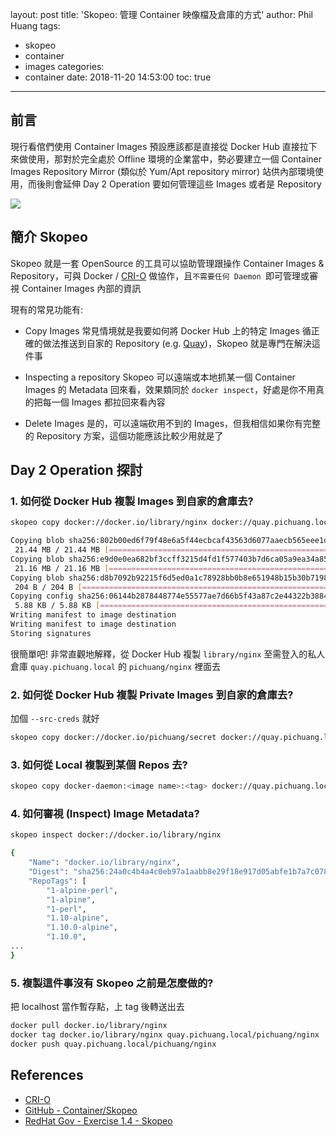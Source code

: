 layout: post
title: 'Skopeo: 管理 Container 映像檔及倉庫的方式'
author: Phil Huang
tags:
  - skopeo
  - container
  - images
categories:
  - container
date: 2018-11-20 14:53:00
toc: true
---

## 前言
現行看倌們使用 Container Images 預設應該都是直接從 Docker Hub 直接拉下來做使用，那對於完全處於 Offline 環境的企業當中，勢必要建立一個 Container Images Repository Mirror (類似於 Yum/Apt repository mirror) 站供內部環境使用，而後則會延伸 Day 2 Operation 要如何管理這些 Images 或者是 Repository

![](/images/skopeo.png)

<!--more-->


## 簡介 Skopeo
Skopeo 就是一套 OpenSource 的工具可以協助管理跟操作 Container Images & Repository，可與 Docker / [CRI-O][3] 做協作，且`不需要任何 Daemon `即可管理或審視 Container Images 內部的資訊

現有的常見功能有:

- Copy Images
常見情境就是我要如何將 Docker Hub 上的特定 Images 循正確的做法推送到自家的 Repository (e.g. [Quay][4])，Skopeo 就是專門在解決這件事

- Inspecting a repository
Skopeo 可以遠端或本地抓某一個 Container Images 的 Metadata 回來看，效果類同於 `docker inspect`，好處是你不用真的把每一個 Images 都拉回來看內容

- Delete Images
是的，可以遠端砍用不到的 Images，但我相信如果你有完整的 Repository 方案，這個功能應該比較少用就是了

## Day 2 Operation 探討
### 1. 如何從 Docker Hub 複製 Images 到自家的倉庫去?

```bash
skopeo copy docker://docker.io/library/nginx docker://quay.pichuang.local/pichuang/nginx --dest-creds pichuang:<password or token>

Copying blob sha256:802b00ed6f79f48e6a5f44ecbcaf43563d6077aaecb565eee1dfc615c0b18c00
 21.44 MB / 21.44 MB [=====================================================] 20s
Copying blob sha256:e9d0e0ea682bf3ccff3215d4fd1f577403b7d6ca05a9ea34a85fde6eda92e7b6
 21.16 MB / 21.16 MB [=====================================================] 14s
Copying blob sha256:d8b7092b92215f6d5ed0a1c78928bb0b8e651948b15b30b71983bfb267725c72
 204 B / 204 B [============================================================] 5s
Copying config sha256:06144b2878448774e55577ae7d66b5f43a87c2e44322b3884e4e6c70d070b262
 5.88 KB / 5.88 KB [========================================================] 5s
Writing manifest to image destination
Writing manifest to image destination
Storing signatures
```

很簡單吧! 非常直觀地解釋，從 Docker Hub 複製 `library/nginx` 至需登入的私人倉庫 `quay.pichuang.local` 的 `pichuang/nginx` 裡面去

### 2. 如何從 Docker Hub 複製 Private Images 到自家的倉庫去?

加個 `--src-creds` 就好

```bash
skopeo copy docker://docker.io/pichuang/secret docker://quay.pichuang.local/pichuang/secret --src-creds pichuang:<password or token> --dest-creds pichuang:<password or token>
```

### 3. 如何從 Local 複製到某個 Repos 去?

```bash
skopeo copy docker-daemon:<image name>:<tag> docker://quay.pichuang.local/<username>/<image name>:latest --dest-creds pichuang:<password or token>
```

### 4. 如何審視 (Inspect) Image Metadata?

```bash
skopeo inspect docker://docker.io/library/nginx

{
    "Name": "docker.io/library/nginx",
    "Digest": "sha256:24a0c4b4a4c0eb97a1aabb8e29f18e917d05abfe1b7a7c07857230879ce7d3d3",
    "RepoTags": [
        "1-alpine-perl",
        "1-alpine",
        "1-perl",
        "1.10-alpine",
        "1.10.0-alpine",
        "1.10.0",
...
}
```

### 5. 複製這件事沒有 Skopeo 之前是怎麼做的?

把 localhost 當作暫存點，上 tag 後轉送出去

```bash
docker pull docker.io/library/nginx
docker tag docker.io/library/nginx quay.pichuang.local/pichuang/nginx
docker push quay.pichuang.local/pichuang/nginx
```

## References
- [CRI-O][3]
- [GitHub - Container/Skopeo][2]
- [RedHat Gov - Exercise 1.4 - Skopeo][1]

[1]: http://redhatgov.io/workshops/security_openshift/exercise1.4/
[2]: https://github.com/containers/skopeo
[3]: http://cri-o.io/
[4]: https://blog.pichuang.com.tw/quay-enterprise-grade-images-registry/